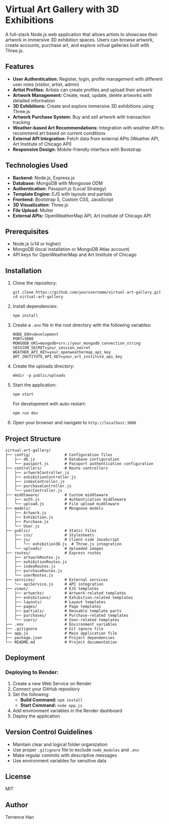 # Virtual Art Gallery with 3D Exhibitions

A full-stack Node.js web application that allows artists to showcase their artwork in immersive 3D exhibition spaces. Users can browse artwork, create accounts, purchase art, and explore virtual galleries built with Three.js.

## Features

- **User Authentication:** Register, login, profile management with different user roles (visitor, artist, admin)
- **Artist Profiles:** Artists can create profiles and upload their artwork
- **Artwork Management:** Create, read, update, delete artworks with detailed information
- **3D Exhibitions:** Create and explore immersive 3D exhibitions using Three.js
- **Artwork Purchase System:** Buy and sell artwork with transaction tracking
- **Weather-based Art Recommendations:** Integration with weather API to recommend art based on current conditions
- **External API Integration:** Fetch data from external APIs (Weather API, Art Institute of Chicago API)
- **Responsive Design:** Mobile-friendly interface with Bootstrap

## Technologies Used

- **Backend:** Node.js, Express.js
- **Database:** MongoDB with Mongoose ODM
- **Authentication:** Passport.js (Local Strategy)
- **Template Engine:** EJS with layouts and partials
- **Frontend:** Bootstrap 5, Custom CSS, JavaScript
- **3D Visualization:** Three.js
- **File Upload:** Multer
- **External APIs:** OpenWeatherMap API, Art Institute of Chicago API

## Prerequisites

- Node.js (v14 or higher)
- MongoDB (local installation or MongoDB Atlas account)
- API keys for OpenWeatherMap and Art Institute of Chicago

## Installation

1. Clone the repository:
   ```
   git clone https://github.com/yourusername/virtual-art-gallery.git
   cd virtual-art-gallery
   ```

2. Install dependencies:
   ```
   npm install
   ```

3. Create a `.env` file in the root directory with the following variables:
   ```
   NODE_ENV=development
   PORT=3000
   MONGODB_URI=mongodb+srv://your_mongodb_connection_string
   SESSION_SECRET=your_session_secret
   WEATHER_API_KEY=your_openweathermap_api_key
   ART_INSTITUTE_API_KEY=your_art_institute_api_key
   ```

4. Create the uploads directory:
   ```
   mkdir -p public/uploads
   ```

5. Start the application:
   ```
   npm start
   ```
   
   For development with auto-restart:
   ```
   npm run dev
   ```

6. Open your browser and navigate to `http://localhost:3000`

## Project Structure

```
virtual-art-gallery/
├── config/               # Configuration files
│   ├── db.js             # Database configuration
│   └── passport.js       # Passport authentication configuration
├── controllers/          # Route controllers
│   ├── artworkController.js
│   ├── exhibitionController.js
│   ├── indexController.js
│   ├── purchaseController.js
│   └── userController.js
├── middleware/           # Custom middleware
│   ├── auth.js           # Authentication middleware
│   └── upload.js         # File upload middleware
├── models/               # Mongoose models
│   ├── Artwork.js
│   ├── Exhibition.js
│   ├── Purchase.js
│   └── User.js
├── public/               # Static files
│   ├── css/              # Stylesheets
│   ├── js/               # Client-side JavaScript
│   │   └── exhibition3D.js  # Three.js integration
│   └── uploads/          # Uploaded images
├── routes/               # Express routes
│   ├── artworkRoutes.js
│   ├── exhibitionRoutes.js
│   ├── indexRoutes.js
│   ├── purchaseRoutes.js
│   └── userRoutes.js
├── services/             # External services
│   └── apiService.js     # API integration
├── views/                # EJS templates
│   ├── artworks/         # Artwork-related templates
│   ├── exhibitions/      # Exhibition-related templates
│   ├── layouts/          # Layout templates
│   ├── pages/            # Page templates
│   ├── partials/         # Reusable template parts
│   ├── purchases/        # Purchase-related templates
│   └── users/            # User-related templates
├── .env                  # Environment variables
├── .gitignore            # Git ignore file
├── app.js                # Main application file
├── package.json          # Project dependencies
└── README.md             # Project documentation
```

## Deployment

### Deploying to Render:

1. Create a new Web Service on Render
2. Connect your GitHub repository
3. Set the following:
   - **Build Command:** `npm install`
   - **Start Command:** `node app.js`
4. Add environment variables in the Render dashboard
5. Deploy the application

## Version Control Guidelines

- Maintain clear and logical folder organization
- Use proper `.gitignore` file to exclude `node_modules` and `.env`
- Make regular commits with descriptive messages
- Use environment variables for sensitive data

## License

MIT

## Author

Terrence Han